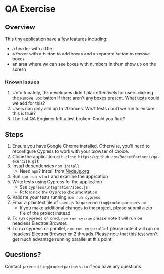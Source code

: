 # QA Exercise

## Overview

This tiny application have a few features including:

- a header with a title
- a footer with a button to add boxes and a separate button to remove boxes
- an area where we can see boxes with numbers in them show up on the screen

### Known Issues

1. Unfortunately, the developers didn't plan effectively for users clicking the `Remove Box` button if there aren't any boxes present. What tests could we add for this?
2. Users can only add up to 20 boxes. What tests could we run to ensure this is true?
3. The last QA Engineer left a test broken. Could you fix it?

## Steps

1. Ensure you have Google Chrome installed. Otherwise, you'll need to reconfigure Cypress to work with your browser of choice.
2. Clone the application `git clone https://github.com/RocketPartners/qa-exercise.git`
3. Install dependencies `npm install`
   - Need `npm`? Install from [NodeJs.org](https://nodejs.org/en/download/)
4. Run `npm run start` and examine the application
5. Write tests using Cypress for the application
   - See `cypress/integration/spec.js`
   - Reference the Cypress [documentation](https://docs.cypress.io/guides/overview/why-cypress)
6. Validate your tests running `npm run cypress`
7. Email a plaintext file of `spec.js` to `qarecruiting@rocketpartners.io`
   - If you make additional changes to the project, please submit a zip file of the project instead
8. To run cypress on cmd, `npm run cy:run` please note it will run on headless Electron Browser.
9. To run cypress on parallel, `npm run cy:parallel` please note it will run on headless Electron Browser on 2 threads. Please note that this test won't get much advantage running parallel at this point. 
## Questions?

Contact `qarecruiting@rocketpartners.io` if you have any questions.
